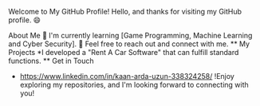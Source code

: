 Welcome to My GitHub Profile!
Hello, and thanks for visiting my GitHub profile. 😄

About Me
🌱 I'm currently learning [Game Programming, Machine Learning and Cyber Security].
💬 Feel free to reach out and connect with me.
** My Projects
*I developed a "Rent A Car Software" that can fulfill standard functions.
** Get in Touch
* https://www.linkedin.com/in/kaan-arda-uzun-338324258/
!Enjoy exploring my repositories, and I'm looking forward to connecting with you!
